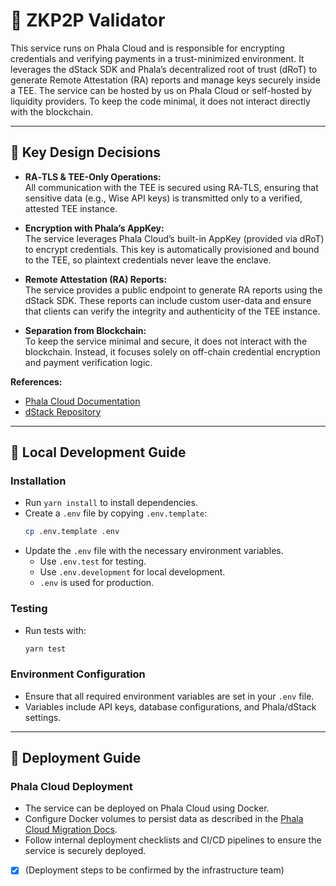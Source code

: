 # 🚀 ZKP2P Validator

This service runs on Phala Cloud and is responsible for encrypting credentials and verifying payments in a trust-minimized environment. It leverages the dStack SDK and Phala’s decentralized root of trust (dRoT) to generate Remote Attestation (RA) reports and manage keys securely inside a TEE. The service can be hosted by us on Phala Cloud or self-hosted by liquidity providers. To keep the code minimal, it does not interact directly with the blockchain.

---

## 🌟 Key Design Decisions

- **RA‑TLS & TEE-Only Operations:**  
  All communication with the TEE is secured using RA‑TLS, ensuring that sensitive data (e.g., Wise API keys) is transmitted only to a verified, attested TEE instance.

- **Encryption with Phala’s AppKey:**  
  The service leverages Phala Cloud’s built-in AppKey (provided via dRoT) to encrypt credentials. This key is automatically provisioned and bound to the TEE, so plaintext credentials never leave the enclave.

- **Remote Attestation (RA) Reports:**  
  The service provides a public endpoint to generate RA reports using the dStack SDK. These reports can include custom user-data and ensure that clients can verify the integrity and authenticity of the TEE instance.

- **Separation from Blockchain:**  
  To keep the service minimal and secure, it does not interact with the blockchain. Instead, it focuses solely on off-chain credential encryption and payment verification logic.

**References:**
- [Phala Cloud Documentation](https://docs.phala.network/phala-cloud)
- [dStack Repository](https://github.com/Dstack-TEE/dstack)

---

## 🌟 Local Development Guide

### Installation

- Run `yarn install` to install dependencies.
- Create a `.env` file by copying `.env.template`:
  ```bash
  cp .env.template .env
  ```
- Update the `.env` file with the necessary environment variables.
  - Use `.env.test` for testing.
  - Use `.env.development` for local development.
  - `.env` is used for production.

### Testing

- Run tests with:
  ```bash
  yarn test
  ```

### Environment Configuration

- Ensure that all required environment variables are set in your `.env` file.
- Variables include API keys, database configurations, and Phala/dStack settings.

---

## 🌟 Deployment Guide

### Phala Cloud Deployment

- The service can be deployed on Phala Cloud using Docker.
- Configure Docker volumes to persist data as described in the [Phala Cloud Migration Docs](https://docs.phala.network/phala-cloud/migration).
- Follow internal deployment checklists and CI/CD pipelines to ensure the service is securely deployed.
- [x] (Deployment steps to be confirmed by the infrastructure team)
